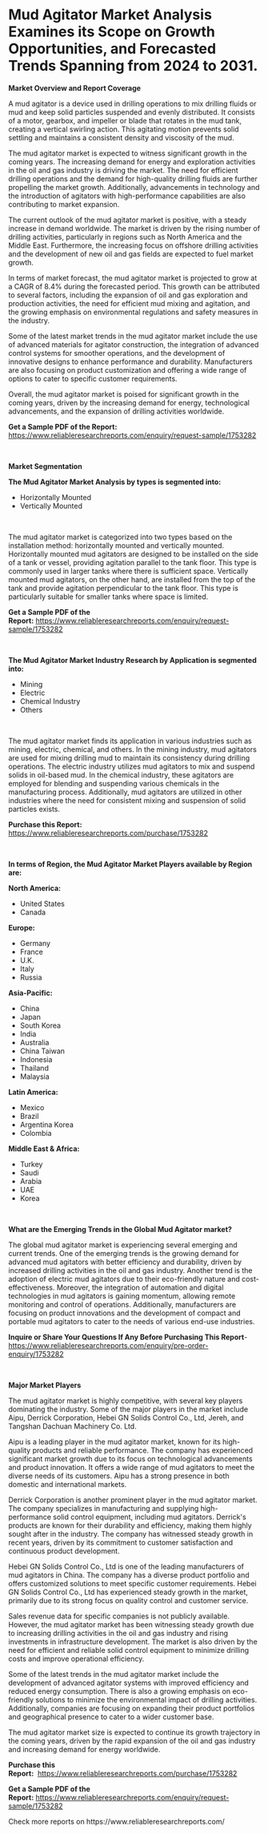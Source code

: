 <p><h1>Mud Agitator Market Analysis Examines its Scope on Growth Opportunities, and Forecasted Trends Spanning from 2024 to 2031.</h1></p><p><strong>Market Overview and Report Coverage</strong></p>
<p><p>A mud agitator is a device used in drilling operations to mix drilling fluids or mud and keep solid particles suspended and evenly distributed. It consists of a motor, gearbox, and impeller or blade that rotates in the mud tank, creating a vertical swirling action. This agitating motion prevents solid settling and maintains a consistent density and viscosity of the mud.</p><p>The mud agitator market is expected to witness significant growth in the coming years. The increasing demand for energy and exploration activities in the oil and gas industry is driving the market. The need for efficient drilling operations and the demand for high-quality drilling fluids are further propelling the market growth. Additionally, advancements in technology and the introduction of agitators with high-performance capabilities are also contributing to market expansion.</p><p>The current outlook of the mud agitator market is positive, with a steady increase in demand worldwide. The market is driven by the rising number of drilling activities, particularly in regions such as North America and the Middle East. Furthermore, the increasing focus on offshore drilling activities and the development of new oil and gas fields are expected to fuel market growth.</p><p>In terms of market forecast, the mud agitator market is projected to grow at a CAGR of 8.4% during the forecasted period. This growth can be attributed to several factors, including the expansion of oil and gas exploration and production activities, the need for efficient mud mixing and agitation, and the growing emphasis on environmental regulations and safety measures in the industry.</p><p>Some of the latest market trends in the mud agitator market include the use of advanced materials for agitator construction, the integration of advanced control systems for smoother operations, and the development of innovative designs to enhance performance and durability. Manufacturers are also focusing on product customization and offering a wide range of options to cater to specific customer requirements.</p><p>Overall, the mud agitator market is poised for significant growth in the coming years, driven by the increasing demand for energy, technological advancements, and the expansion of drilling activities worldwide.</p></p>
<p><strong>Get a Sample PDF of the Report:</strong> <a href="https://www.reliableresearchreports.com/enquiry/request-sample/1753282">https://www.reliableresearchreports.com/enquiry/request-sample/1753282</a></p>
<p>&nbsp;</p>
<p><strong>Market Segmentation</strong></p>
<p><strong>The Mud Agitator Market Analysis by types is segmented into:</strong></p>
<p><ul><li>Horizontally Mounted</li><li>Vertically Mounted</li></ul></p>
<p>&nbsp;</p>
<p><p>The mud agitator market is categorized into two types based on the installation method: horizontally mounted and vertically mounted. Horizontally mounted mud agitators are designed to be installed on the side of a tank or vessel, providing agitation parallel to the tank floor. This type is commonly used in larger tanks where there is sufficient space. Vertically mounted mud agitators, on the other hand, are installed from the top of the tank and provide agitation perpendicular to the tank floor. This type is particularly suitable for smaller tanks where space is limited.</p></p>
<p><strong>Get a Sample PDF of the Report:</strong>&nbsp;<a href="https://www.reliableresearchreports.com/enquiry/request-sample/1753282">https://www.reliableresearchreports.com/enquiry/request-sample/1753282</a></p>
<p>&nbsp;</p>
<p><strong>The Mud Agitator Market Industry Research by Application is segmented into:</strong></p>
<p><ul><li>Mining</li><li>Electric</li><li>Chemical Industry</li><li>Others</li></ul></p>
<p>&nbsp;</p>
<p><p>The mud agitator market finds its application in various industries such as mining, electric, chemical, and others. In the mining industry, mud agitators are used for mixing drilling mud to maintain its consistency during drilling operations. The electric industry utilizes mud agitators to mix and suspend solids in oil-based mud. In the chemical industry, these agitators are employed for blending and suspending various chemicals in the manufacturing process. Additionally, mud agitators are utilized in other industries where the need for consistent mixing and suspension of solid particles exists.</p></p>
<p><strong>Purchase this Report:</strong>&nbsp; <a href="https://www.reliableresearchreports.com/purchase/1753282">https://www.reliableresearchreports.com/purchase/1753282</a></p>
<p>&nbsp;</p>
<p><strong>In terms of Region, the Mud Agitator Market Players available by Region are:</strong></p>
<p>
    <p> <strong> North America: </strong>
        <ul>
            <li>United States</li>
            <li>Canada</li>
        </ul>
        </p> 
    <p> <strong> Europe: </strong>
        <ul>
            <li>Germany</li>
            <li>France</li>
            <li>U.K.</li>
            <li>Italy</li>
            <li>Russia</li>
        </ul>
        </p> 
    <p> <strong> Asia-Pacific: </strong>
        <ul>
            <li>China</li>
            <li>Japan</li>
            <li>South Korea</li>
            <li>India</li>
            <li>Australia</li>
            <li>China Taiwan</li>
            <li>Indonesia</li>
            <li>Thailand</li>
            <li>Malaysia</li>
        </ul>
        </p> 
    <p> <strong> Latin America: </strong>
        <ul>
            <li>Mexico</li>
            <li>Brazil</li>
            <li>Argentina Korea</li>
            <li>Colombia</li>
        </ul>
        </p> 
    <p> <strong> Middle East & Africa: </strong>
        <ul>
            <li>Turkey</li>
            <li>Saudi</li>
            <li>Arabia</li>
            <li>UAE</li>
            <li>Korea</li>
        </ul>
    </p>
    </p>
<p>&nbsp;</p>
<p><strong>What are the Emerging Trends in the Global Mud Agitator market?</strong></p>
<p><p>The global mud agitator market is experiencing several emerging and current trends. One of the emerging trends is the growing demand for advanced mud agitators with better efficiency and durability, driven by increased drilling activities in the oil and gas industry. Another trend is the adoption of electric mud agitators due to their eco-friendly nature and cost-effectiveness. Moreover, the integration of automation and digital technologies in mud agitators is gaining momentum, allowing remote monitoring and control of operations. Additionally, manufacturers are focusing on product innovations and the development of compact and portable mud agitators to cater to the needs of various end-use industries.</p></p>
<p><strong>Inquire or Share Your Questions If Any Before Purchasing This Report</strong>- <a href="https://www.reliableresearchreports.com/enquiry/pre-order-enquiry/1753282">https://www.reliableresearchreports.com/enquiry/pre-order-enquiry/1753282</a></p>
<p>&nbsp;</p>
<p><strong>Major Market Players</strong></p>
<p><p>The mud agitator market is highly competitive, with several key players dominating the industry. Some of the major players in the market include Aipu, Derrick Corporation, Hebei GN Solids Control Co., Ltd, Jereh, and Tangshan Dachuan Machinery Co. Ltd.</p><p>Aipu is a leading player in the mud agitator market, known for its high-quality products and reliable performance. The company has experienced significant market growth due to its focus on technological advancements and product innovation. It offers a wide range of mud agitators to meet the diverse needs of its customers. Aipu has a strong presence in both domestic and international markets.</p><p>Derrick Corporation is another prominent player in the mud agitator market. The company specializes in manufacturing and supplying high-performance solid control equipment, including mud agitators. Derrick's products are known for their durability and efficiency, making them highly sought after in the industry. The company has witnessed steady growth in recent years, driven by its commitment to customer satisfaction and continuous product development.</p><p>Hebei GN Solids Control Co., Ltd is one of the leading manufacturers of mud agitators in China. The company has a diverse product portfolio and offers customized solutions to meet specific customer requirements. Hebei GN Solids Control Co., Ltd has experienced steady growth in the market, primarily due to its strong focus on quality control and customer service.</p><p>Sales revenue data for specific companies is not publicly available. However, the mud agitator market has been witnessing steady growth due to increasing drilling activities in the oil and gas industry and rising investments in infrastructure development. The market is also driven by the need for efficient and reliable solid control equipment to minimize drilling costs and improve operational efficiency.</p><p>Some of the latest trends in the mud agitator market include the development of advanced agitator systems with improved efficiency and reduced energy consumption. There is also a growing emphasis on eco-friendly solutions to minimize the environmental impact of drilling activities. Additionally, companies are focusing on expanding their product portfolios and geographical presence to cater to a wider customer base.</p><p>The mud agitator market size is expected to continue its growth trajectory in the coming years, driven by the rapid expansion of the oil and gas industry and increasing demand for energy worldwide.</p></p>
<p><strong>Purchase this Report:</strong>&nbsp;&nbsp;<a href="https://www.reliableresearchreports.com/purchase/1753282">https://www.reliableresearchreports.com/purchase/1753282</a></p>
<p></p>
<p><strong>Get a Sample PDF of the Report:</strong>&nbsp;<a href="https://www.reliableresearchreports.com/enquiry/request-sample/1753282">https://www.reliableresearchreports.com/enquiry/request-sample/1753282</a></p>
<p>Check more reports on https://www.reliableresearchreports.com/</p>